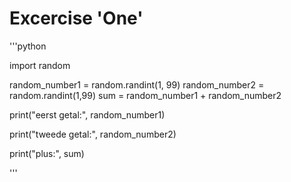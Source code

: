 # Excercise 'One'

'''python

import random


random_number1 = random.randint(1, 99)
random_number2 = random.randint(1,99)
sum = random_number1 + random_number2


print("eerst getal:", random_number1)

print("tweede getal:", random_number2)

print("plus:", sum)

'''